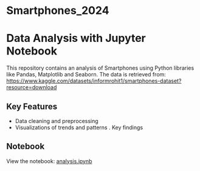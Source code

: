 # Smartphones_2024

# Data Analysis with Jupyter Notebook
This repository contains an analysis of Smartphones using Python libraries like Pandas, Matplotlib and Seaborn.
The data is retrieved from: https://www.kaggle.com/datasets/informrohit1/smartphones-dataset?resource=download

## Key Features
- Data cleaning and preprocessing
- Visualizations of trends and patterns
. Key findings

## Notebook
View the notebook: [analysis.ipynb](./analysis.ipynb)
